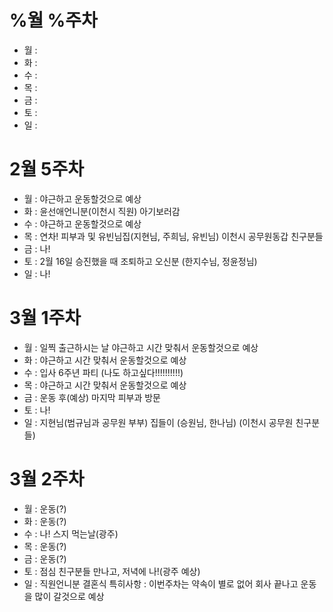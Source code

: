 # %월 %주차

* 월 : 
* 화 :
* 수 :
* 목 :
* 금 :
* 토 :
* 일 : 


# 2월 5주차
* 월 : 야근하고 운동할것으로 예상
* 화 : 윤선애언니분(이천시 직원) 아기보러감
* 수 : 야근하고 운동할것으로 예상
* 목 : 연차! 피부과 및 유빈님집(지현님, 주희님, 유빈님) 이천시 공무원동갑 친구분들
* 금 : 나!
* 토 : 2월 16일 승진했을 때 조퇴하고 오신분 (한지수님, 정윤정님)
* 일 : 나!

# 3월 1주차
* 월 : 일찍 출근하시는 날 야근하고 시간 맞춰서 운동할것으로 예상
* 화 : 야근하고 시간 맞춰서 운동할것으로 예상
* 수 : 입사 6주년 파티 (나도 하고싶다!!!!!!!!!!)
* 목 : 야근하고 시간 맞춰서 운동할것으로 예상
* 금 : 운동 후(예상) 마지막 피부과 방문
* 토 : 나!
* 일 : 지현님(범규님과 공무원 부부) 집들이 (승원님, 한나님) (이천시 공무원 친구분들)

# 3월 2주차

* 월 : 운동(?)
* 화 : 운동(?)
* 수 : 나! 스지 먹는날(광주)
* 목 : 운동(?)
* 금 : 운동(?)
* 토 : 점심 친구분들 만나고, 저녁에 나!(광주 예상)
* 일 : 직원언니분 결혼식
특히사항 : 이번주차는 약속이 별로 없어 회사 끝나고 운동을 많이 갈것으로 예상
  

